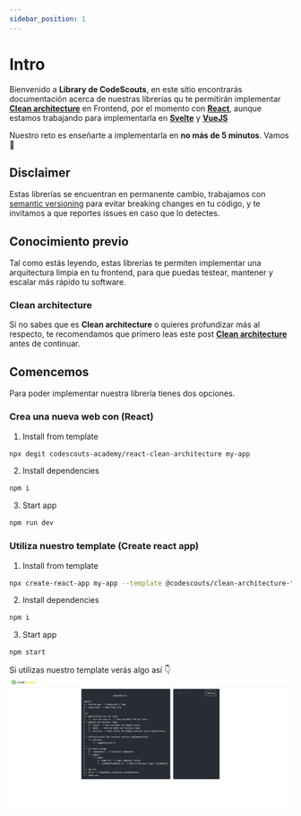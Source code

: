 ```yaml
---
sidebar_position: 1
---
```


# Intro

Bienvenido a **Library de CodeScouts**, en este sitio encontrarás documentación acerca de nuestras librerías qu te permitirán implementar [**Clean architecture**](./clean-architecture) en Frontend, por el momento con [**React**](https://reactjs.org/), aunque estamos trabajando para implementarla en [**Svelte**](https://svelte.dev/) y [**VueJS**](https://vuejs.org/)

Nuestro reto es enseñarte a implementarla en **no más de 5 minutos**. Vamos 🚀

## Disclaimer

Estas librerías se encuentran en permanente cambio, trabajamos con [semantic versioning](https://semver.org/) para evitar breaking changes en tu código, y te invitamos a que reportes issues en caso que lo detectes.

## Conocimiento previo

Tal como estás leyendo, estas librerías te permiten implementar una arquitectura limpia en tu frontend, para que puedas testear, mantener y escalar más rápido tu software.

### Clean architecture

Si no sabes que es **Clean architecture** o quieres profundizar más al respecto, te recomendamos que primero leas este post [**Clean architecture**](./clean-architecture)
antes de continuar.

## Comencemos

Para poder implementar nuestra librería tienes dos opciones.

### Crea una nueva web con (React)

1.  Install from template

```bash
npx degit codescouts-academy/react-clean-architecture my-app
```

2.  Install dependencies

```bash
npm i
```

3.  Start app

```bash
npm run dev
```

### Utiliza nuestro template (Create react app)

1.  Install from template

```bash
npx create-react-app my-app --template @codescouts/clean-architecture-template
```

2.  Install dependencies

```bash
npm i
```

3.  Start app

```bash
npm start
```

Si utilizas nuestro template verás algo así 👇
![](../static/img/from-template.gif)
